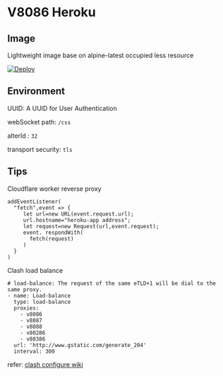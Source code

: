 # V8086 Heroku

## Image

Lightweight image base on alpine-latest occupied less resource

[![Deploy](https://www.herokucdn.com/deploy/button.png)](https://dashboard.heroku.com/new?template=https://github.com/YulinChan/v8086-heroku)

## Environment 

UUID: A UUID for User Authentication

webSocket path: `/css`

alterId : `32`

transport security: `tls`

## Tips

Cloudflare worker reverse proxy

```
addEventListener(
  "fetch",event => {
     let url=new URL(event.request.url);
     url.hostname="heroku-app address";
     let request=new Request(url,event.request);
     event. respondWith(
       fetch(request)
     )
  }
)
```

Clash load balance

```
# load-balance: The request of the same eTLD+1 will be dial to the same proxy.
- name: Load-balance
  type: load-balance
  proxies:
    - v8086
    - v8087
    - v8088
    - v80286
    - v80386
  url: 'http://www.gstatic.com/generate_204'
  interval: 300
```

refer: [clash configure wiki](https://github.com/Dreamacro/clash/wiki/configuration)
